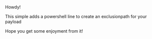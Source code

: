 Howdy!

This simple adds a powershell line to create an exclusionpath for your payload

Hope you get some enjoyment from it!
